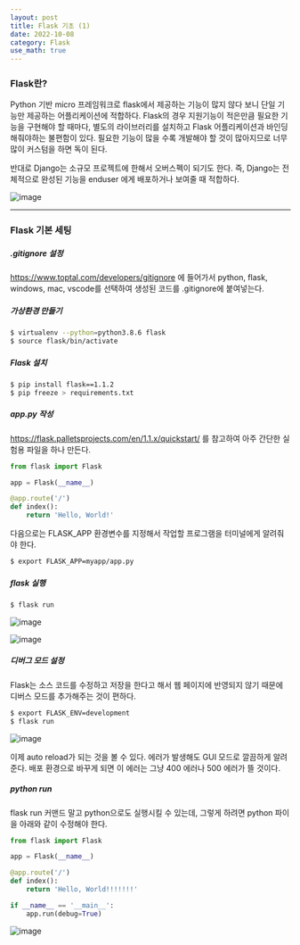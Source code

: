 ```yaml
---
layout: post
title: Flask 기초 (1)
date: 2022-10-08
category: Flask
use_math: true
---
```


### Flask란? 

Python 기반 micro 프레임워크로 flask에서 제공하는 기능이 많지 않다 보니 단일 기능만 제공하는 어플리케이션에 적합하다. Flask의 경우 지원기능이 적은만큼 필요한 기능을 구현해야 할 때마다, 별도의 라이브러리를 설치하고 Flask 어플리케이션과 바인딩 해줘야하는 불편함이 있다. 필요한 기능이 많을 수록 개발해야 할 것이 많아지므로 너무 많이 커스텀을 하면 독이 된다. 

반대로 Django는 소규모 프로젝트에 한해서 오버스펙이 되기도 한다. 즉, Django는 전체적으로 완성된 기능을 enduser 에게 배포하거나 보여줄 때 적합하다. 

![image](https://user-images.githubusercontent.com/61526722/194696266-b29f6719-6946-4e4a-a986-b06e93bf6f48.png)

---

### Flask 기본 세팅

##### .gitignore 설정

https://www.toptal.com/developers/gitignore 에 들어가서 python, flask, windows, mac, vscode를 선택하여 생성된 코드를 .gitignore에 붙여넣는다. 

##### 가상환경 만들기

```bash
$ virtualenv --python=python3.8.6 flask
$ source flask/bin/activate
```

##### Flask 설치

```bash
$ pip install flask==1.1.2
$ pip freeze > requirements.txt
```

##### app.py 작성

https://flask.palletsprojects.com/en/1.1.x/quickstart/ 를 참고하여 아주 간단한 실험용 파일을 하나 만든다.

```python
from flask import Flask

app = Flask(__name__)

@app.route('/')
def index():
    return 'Hello, World!'
```

다음으로는 FLASK_APP 환경변수를 지정해서 작업할 프로그램을 터미널에게 알려줘야 한다.

```bash
$ export FLASK_APP=myapp/app.py
```

##### flask 실행

```bash
$ flask run
```

![image](https://user-images.githubusercontent.com/61526722/194697628-1bd46e24-d2e4-428e-ad03-ec9cb342224a.png)

![image](https://user-images.githubusercontent.com/61526722/194697678-53f38eba-04b4-4152-ba8b-5a03fc748d23.png)

##### 디버그 모드 설정

Flask는 소스 코드를 수정하고 저장을 한다고 해서 웹 페이지에 반영되지 않기 때문에 디버스 모드를 추가해주는 것이 편하다. 

```bash
$ export FLASK_ENV=development
$ flask run
```

![image](https://user-images.githubusercontent.com/61526722/194697802-1fcbef27-063c-463f-87b9-6cad8dff1521.png)

이제 auto reload가 되는 것을 볼 수 있다. 에러가 발생해도 GUI 모드로 깔끔하게 알려준다. 배포 환경으로 바꾸게 되면 이 에러는 그냥 400 에러나 500 에러가 뜰 것이다. 

##### python run

flask run 커맨드 말고 python으로도 실행시킬 수 있는데, 그렇게 하려면 python 파이을 아래와 같이 수정해야 한다. 

```python
from flask import Flask

app = Flask(__name__)

@app.route('/')
def index():
    return 'Hello, World!!!!!!!'

if __name__ == '__main__':
    app.run(debug=True)
```

![image](https://user-images.githubusercontent.com/61526722/194697983-b3df8974-0066-4bb9-87bf-cae2050358ec.png)

